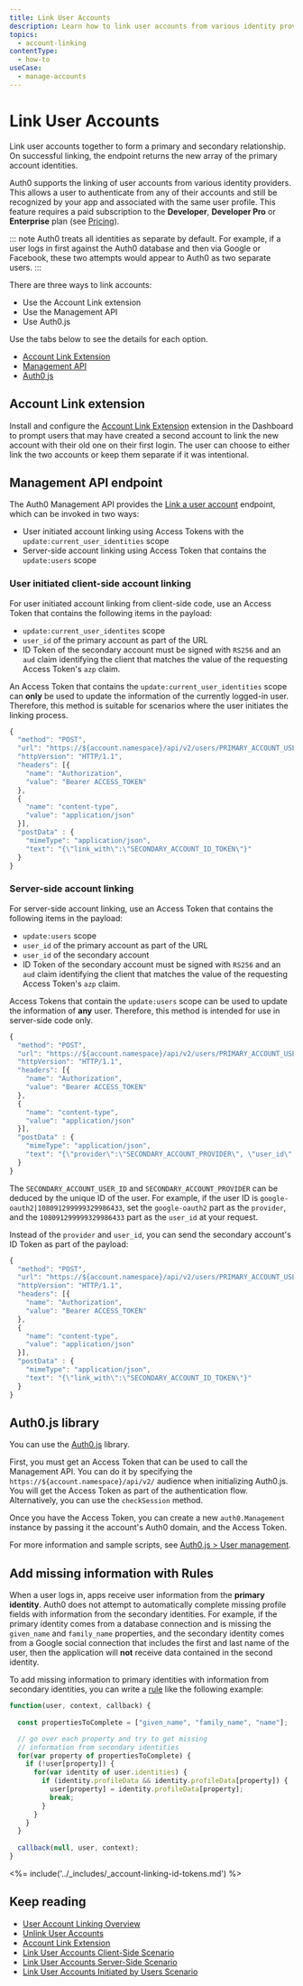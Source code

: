 ```yaml
---
title: Link User Accounts
description: Learn how to link user accounts from various identity providers, so your users can authenticate from any of their accounts and still be recognized by your app and associated with the same user profile.
topics:
  - account-linking
contentType:
  - how-to
useCase:
  - manage-accounts
---
```

# Link User Accounts

Link user accounts together to form a primary and secondary relationship. On successful linking, the endpoint returns the new array of the primary account identities. 

Auth0 supports the linking of user accounts from various identity providers. This allows a user to authenticate from any of their accounts and still be recognized by your app and associated with the same user profile. This feature requires a paid subscription to the **Developer**, **Developer Pro** or **Enterprise** plan (see [Pricing](https://auth0.com/pricing)).

::: note
Auth0 treats all identities as separate by default. For example, if a user logs in first against the Auth0 database and then via Google or Facebook, these two attempts would appear to Auth0 as two separate users.
:::

There are three ways to link accounts:

* Use the Account Link extension
* Use the Management API 
* Use Auth0.js 

Use the tabs below to see the details for each option.

<div class="code-picker">
  <div class="languages-bar">
    <ul>
      <li><a href="#extension" data-toggle="tab">Account Link Extension</a></li>
      <li><a href="#mgmt-api" data-toggle="tab">Management API</a></li>
      <li><a href="#auth0js" data-toggle="tab">Auth0 js</a></li>
    </ul>
  </div>
  <div class="tab-content">
    <div id="extension" class="tab-pane active">

## Account Link extension

Install and configure the [Account Link Extension](/extensions/account-link) extension in the Dashboard to prompt users that may have created a second account to link the new account with their old one on their first login. The user can choose to either link the two accounts or keep them separate if it was intentional.
    </div>
    <div id="mgmt-api" class="tab-pane">

## Management API endpoint

The Auth0 Management API provides the [Link a user account](/api/v2#!/Users/post_identities) endpoint, which can be invoked in two ways:

* User initiated account linking using Access Tokens with the `update:current_user_identities` scope
* Server-side account linking using Access Token that contains the `update:users` scope

### User initiated client-side account linking 

For user initiated account linking from client-side code, use an Access Token that contains the following items in the payload:
- `update:current_user_identites` scope
- `user_id` of the primary account as part of the URL
- ID Token of the secondary account must be signed with `RS256` and an `aud` claim identifying the client that matches the value of the requesting Access Token's `azp` claim. 

An Access Token that contains the `update:current_user_identities` scope can **only** be used to update the information of the currently logged-in user. Therefore, this method is suitable for scenarios where the user initiates the linking process.

```js
{
  "method": "POST",
  "url": "https://${account.namespace}/api/v2/users/PRIMARY_ACCOUNT_USER_ID/identities",
  "httpVersion": "HTTP/1.1",
  "headers": [{
    "name": "Authorization",
    "value": "Bearer ACCESS_TOKEN"
  },
  {
    "name": "content-type",
    "value": "application/json"
  }],
  "postData" : {
    "mimeType": "application/json",
    "text": "{\"link_with\":\"SECONDARY_ACCOUNT_ID_TOKEN\"}"
  }
}
```

### Server-side account linking 

For server-side account linking, use an Access Token that contains the following items in the payload:
- `update:users` scope
- `user_id` of the primary account as part of the URL
- `user_id` of the secondary account 
- ID Token of the secondary account must be signed with `RS256` and an `aud` claim identifying the client that matches the value of the requesting Access Token's `azp` claim. 

Access Tokens that contain the `update:users` scope can be used to update the information of **any** user. Therefore, this method is intended for use in server-side code only.

```js
{
  "method": "POST",
  "url": "https://${account.namespace}/api/v2/users/PRIMARY_ACCOUNT_USER_ID/identities",
  "httpVersion": "HTTP/1.1",
  "headers": [{
    "name": "Authorization",
    "value": "Bearer ACCESS_TOKEN"
  },
  {
    "name": "content-type",
    "value": "application/json"
  }],
  "postData" : {
    "mimeType": "application/json",
    "text": "{\"provider\":\"SECONDARY_ACCOUNT_PROVIDER\", \"user_id\": \"SECONDARY_ACCOUNT_USER_ID\"}"
  }
}
```

The `SECONDARY_ACCOUNT_USER_ID` and `SECONDARY_ACCOUNT_PROVIDER` can be deduced by the unique ID of the user. For example, if the user ID is `google-oauth2|108091299999329986433`, set the `google-oauth2` part as the `provider`, and the `108091299999329986433` part as the `user_id` at your request.

Instead of the `provider` and `user_id`, you can send the secondary account's ID Token as part of the payload:

```js
{
  "method": "POST",
  "url": "https://${account.namespace}/api/v2/users/PRIMARY_ACCOUNT_USER_ID/identities",
  "httpVersion": "HTTP/1.1",
  "headers": [{
    "name": "Authorization",
    "value": "Bearer ACCESS_TOKEN"
  },
  {
    "name": "content-type",
    "value": "application/json"
  }],
  "postData" : {
    "mimeType": "application/json",
    "text": "{\"link_with\":\"SECONDARY_ACCOUNT_ID_TOKEN\"}"
  }
}
```

  </div>
  <div id="auth0js" class="tab-pane">

## Auth0.js library

You can use the [Auth0.js](/libraries/auth0js) library.

First, you must get an Access Token that can be used to call the Management API. You can do it by specifying the `https://${account.namespace}/api/v2/` audience when initializing Auth0.js. You will get the Access Token as part of the authentication flow. Alternatively, you can use the `checkSession` method.

Once you have the Access Token, you can create a new `auth0.Management` instance by passing it the account's Auth0 domain, and the Access Token.

For more information and sample scripts, see [Auth0.js > User management](/libraries/auth0js/v9#user-management).
    </div>
  </div>
</div>

## Add missing information with Rules

When a user logs in, apps receive user information from the **primary identity**. Auth0 does not attempt to automatically complete missing profile fields with information from the secondary identities. For example, if the primary identity comes from a database connection and is missing the `given_name` and `family_name` properties, and the secondary identity comes from a Google social connection that includes the first and last name of the user, then the application will **not** receive data contained in the second identity.

To add missing information to primary identities with information from secondary identities, you can write a [rule](/rules) like the following example:

```js
function(user, context, callback) {
  
  const propertiesToComplete = ["given_name", "family_name", "name"];

  // go over each property and try to get missing
  // information from secondary identities
  for(var property of propertiesToComplete) {
    if (!user[property]) {
      for(var identity of user.identities) {
        if (identity.profileData && identity.profileData[property]) {
          user[property] = identity.profileData[property];
          break;
        }
      }
    }
  }
  
  callback(null, user, context);
}
```

<%= include('../_includes/_account-linking-id-tokens.md') %>

## Keep reading

* [User Account Linking Overview](/users/concepts/overview-user-account-linking)
* [Unlink User Accounts](/users/guides/unlink-user-accounts)
* [Account Link Extension](/extensions/account-link)
* [Link User Accounts Client-Side Scenario](/users/references/link-accounts-client-side-scenario)
* [Link User Accounts Server-Side Scenario](/users/references/link-accounts-server-side-scenario)
* [Link User Accounts Initiated by Users Scenario](/users/references/link-accounts-user-initiated-scenario)
